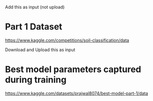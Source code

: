 Add this as input (not upload)
# Part 1 Dataset
https://www.kaggle.com/competitions/soil-classification/data

Download and Upload this as input
# Best model parameters captured during training
https://www.kaggle.com/datasets/prajwal8074/best-model-part-1/data
